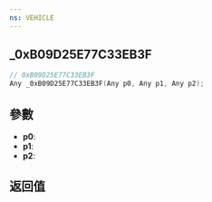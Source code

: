 ```yaml
---
ns: VEHICLE
---
```

## _0xB09D25E77C33EB3F

```c
// 0xB09D25E77C33EB3F
Any _0xB09D25E77C33EB3F(Any p0, Any p1, Any p2);
```


## 參數
* **p0**: 
* **p1**: 
* **p2**: 

## 返回值
